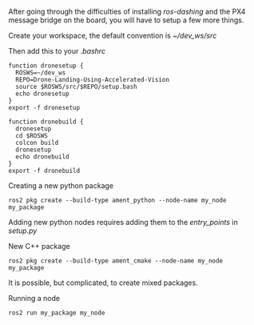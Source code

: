After going through the difficulties of installing *ros-dashing* and the PX4 message bridge on the board, you will have to setup a few more things.

Create your workspace, the default convention is *~/dev_ws/src*

Then add this to your *.bashrc*
```
function dronesetup {
  ROSWS=~/dev_ws
  REPO=Drone-Landing-Using-Accelerated-Vision
  source $ROSWS/src/$REPO/setup.bash
  echo dronesetup
}
export -f dronesetup

function dronebuild {
  dronesetup
  cd $ROSWS
  colcon build
  dronesetup
  echo dronebuild
}
export -f dronebuild
```

Creating a new python package
```
ros2 pkg create --build-type ament_python --node-name my_node my_package
```

Adding new python nodes requires adding them to the *entry_points* in *setup.py*

New C++ package
```
ros2 pkg create --build-type ament_cmake --node-name my_node my_package
```

It is possible, but complicated, to create mixed packages.

Running a node
```
ros2 run my_package my_node
```
